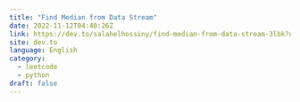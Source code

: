 ```yaml
---
title: "Find Median from Data Stream"
date: 2022-11-12T04:40:26Z
link: https://dev.to/salahelhossiny/find-median-from-data-stream-3lbk?utm_medium=RSS&utm_source=news.12bit.vn
site: dev.to
language: English
category:
  - leetcode
  - python
draft: false
---
```

